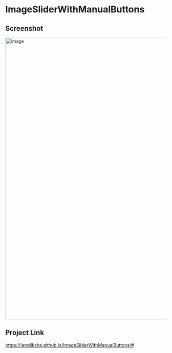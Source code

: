 # ImageSliderWithManualButtons


## Screenshot

<img width="879" alt="image" src="https://user-images.githubusercontent.com/89463068/189533178-4c7d0d22-3ea2-4c17-93aa-6e5528880665.png">


## Project Link

https://iamdiksha.github.io/ImageSliderWithManualButtons/#

